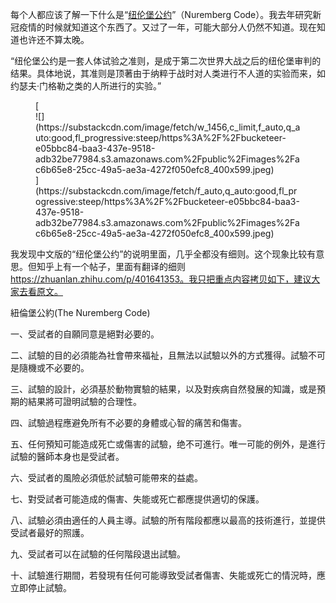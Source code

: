 <span>每个人都应该了解一下什么是“</span>[纽伦堡公约](https://en.wikipedia.org/wiki/Nuremberg_Code)<span>”（Nuremberg Code）。我去年研究新冠疫情的时候就知道这个东西了。又过了一年，可能大部分人仍然不知道。现在知道也许还不算太晚。</span>

“纽伦堡公约是一套人体试验之准则，是成于第二次世界大战之后的纽伦堡审判的结果。具体地说，其准则是顶著由于纳粹于战时对人类进行不人道的实验而来，如约瑟夫·门格勒之类的人所进行的实验。”

<div class="captioned-image-container">

<figure> [<div class="image2-inset"><picture><source type="image/webp" srcset="https://substackcdn.com/image/fetch/w_424,c_limit,f_webp,q_auto:good,fl_progressive:steep/https%3A%2F%2Fbucketeer-e05bbc84-baa3-437e-9518-adb32be77984.s3.amazonaws.com%2Fpublic%2Fimages%2Fac6b65e8-25cc-49a5-ae3a-4272f050efc8_400x599.jpeg 424w, https://substackcdn.com/image/fetch/w_848,c_limit,f_webp,q_auto:good,fl_progressive:steep/https%3A%2F%2Fbucketeer-e05bbc84-baa3-437e-9518-adb32be77984.s3.amazonaws.com%2Fpublic%2Fimages%2Fac6b65e8-25cc-49a5-ae3a-4272f050efc8_400x599.jpeg 848w, https://substackcdn.com/image/fetch/w_1272,c_limit,f_webp,q_auto:good,fl_progressive:steep/https%3A%2F%2Fbucketeer-e05bbc84-baa3-437e-9518-adb32be77984.s3.amazonaws.com%2Fpublic%2Fimages%2Fac6b65e8-25cc-49a5-ae3a-4272f050efc8_400x599.jpeg 1272w, https://substackcdn.com/image/fetch/w_1456,c_limit,f_webp,q_auto:good,fl_progressive:steep/https%3A%2F%2Fbucketeer-e05bbc84-baa3-437e-9518-adb32be77984.s3.amazonaws.com%2Fpublic%2Fimages%2Fac6b65e8-25cc-49a5-ae3a-4272f050efc8_400x599.jpeg 1456w" sizes="100vw">![](https://substackcdn.com/image/fetch/w_1456,c_limit,f_auto,q_auto:good,fl_progressive:steep/https%3A%2F%2Fbucketeer-e05bbc84-baa3-437e-9518-adb32be77984.s3.amazonaws.com%2Fpublic%2Fimages%2Fac6b65e8-25cc-49a5-ae3a-4272f050efc8_400x599.jpeg)</picture></div>](https://substackcdn.com/image/fetch/f_auto,q_auto:good,fl_progressive:steep/https%3A%2F%2Fbucketeer-e05bbc84-baa3-437e-9518-adb32be77984.s3.amazonaws.com%2Fpublic%2Fimages%2Fac6b65e8-25cc-49a5-ae3a-4272f050efc8_400x599.jpeg) </figure>

</div>

我发现中文版的“纽伦堡公约”的说明里面，几乎全都没有细则。这个现象比较有意思。但知乎上有一个帖子，里面有翻译的细则 https://zhuanlan.zhihu.com/p/401641353。我只把重点内容拷贝如下，建议大家去看原文。

紐倫堡公約(The Nuremberg Code)

一、受試者的自願同意是絕對必要的。

二、試驗的目的必須能為社會帶來福祉，且無法以試驗以外的方式獲得。試驗不可是隨機或不必要的。

三、試驗的設計，必須基於動物實驗的結果，以及對疾病自然發展的知識，或是預期的結果將可證明試驗的合理性。

四、試驗過程應避免所有不必要的身體或心智的痛苦和傷害。

五、任何預知可能造成死亡或傷害的試驗，绝不可進行。唯一可能的例外，是進行試驗的醫師本身也是受試者。

六、受試者的風險必須低於試驗可能帶來的益處。

七、對受試者可能造成的傷害、失能或死亡都應提供適切的保護。

八、試驗必須由適任的人員主導。試驗的所有階段都應以最高的技術進行，並提供受試者最好的照護。

九、受試者可以在試驗的任何階段退出試驗。

十、試驗進行期間，若發現有任何可能導致受試者傷害、失能或死亡的情況時，應立即停止試驗。
